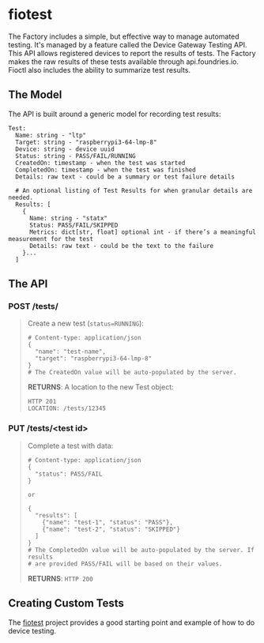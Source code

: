# fiotest

The Factory includes a simple, but effective way to manage automated
testing. It's managed by a feature called the Device Gateway Testing
API. This API allows registered devices to report the results of tests.
The Factory makes the raw results of these tests available through
api.foundries.io. Fioctl also includes the ability to summarize test
results.

## The Model

The API is built around a generic model for recording test results:

    Test:
      Name: string - "ltp"
      Target: string - "raspberrypi3-64-lmp-8"
      Device: string - device uuid
      Status: string - PASS/FAIL/RUNNING
      CreatedOn: timestamp - when the test was started
      CompletedOn: timestamp - when the test was finished
      Details: raw text - could be a summary or test failure details

      # An optional listing of Test Results for when granular details are needed.
      Results: [
        {
          Name: string - "statx"
          Status: PASS/FAIL/SKIPPED
          Metrics: dict[str, float] optional int - if there’s a meaningful measurement for the test
          Details: raw text - could be the text to the failure
        }...
      ]

## The API

### POST /tests/

> Create a new test (`status=RUNNING`):
>
>     # Content-type: application/json
>     {
>       "name": "test-name",
>       "target": "raspberrypi3-64-lmp-8"
>     }
>     # The CreatedOn value will be auto-populated by the server.
>
> **RETURNS**: A location to the new Test object:
>
>     HTTP 201
>     LOCATION: /tests/12345

### PUT /tests/&lt;test id&gt;

> Complete a test with data:
>
>     # Content-type: application/json
>     {
>       "status": PASS/FAIL
>     }
>
>     or
>
>     {
>       "results": [
>         {"name": "test-1", "status": "PASS"},
>         {"name": "test-2", "status": "SKIPPED"}
>       ]
>     }
>     # The CompletedOn value will be auto-populated by the server. If results
>     # are provided PASS/FAIL will be based on their values.
>
> **RETURNS**: `HTTP 200`

## Creating Custom Tests

The [fiotest](https://github.com/foundriesio/fiotest) project provides a
good starting point and example of how to do device testing.
